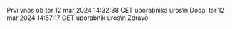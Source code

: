 Prvi vnos ob tor 12 mar 2024 14:32:38 CET uporabnika uros\n
Dodal tor 12 mar 2024 14:57:17 CET uporabnik uros\n
Zdravo
